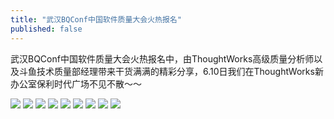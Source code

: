 ```yaml
---
title: "武汉BQConf中国软件质量大会火热报名"
published: false
---
```

武汉BQConf中国软件质量大会火热报名中，由ThoughtWorks高级质量分析师以及斗鱼技术质量部经理带来干货满满的精彩分享，6.10日我们在ThoughtWorks新办公室保利时代广场不见不散～～

![](./1.jpg)
![](./2.jpg)
![](./3.jpg)
![](./4.jpg)
![](./5.jpg)
![](./6.jpg)
![](./7.jpg)
![](./8.jpg)
![](./9.jpg)
